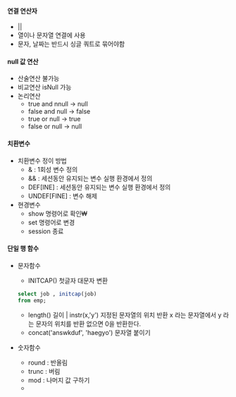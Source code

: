 #### 연결 연산자

- || 
- 열이나 문자열 연결에 사용
- 문자, 날짜는 반드시 싱글 쿼트로 묶어야함
#### null 값 연산

- 산술연산 불가능
- 비교연산 isNull 가능 
- 논리연산 
	- true and nnull ->  null
	- false and null -> false
	- true or null -> true
	- false or null -> null

#### 치환변수 

- 치환변수 정이 방법
	-  & : 1회성 변수 정의
	- && : 세션동안 유지되는 변수 실행 환경에서 정의
	- DEF[INE] : 세션동안 유지되는 변수 실행 환경에서 정의
	- UNDEF[FINE] : 변수 해제
- 현경변수
	- show 명령어로 확인₩
	- set 명령어로 변경
	- session 종료

#### 단일 행 함수
- 문자함수 
	- INITCAP() 첫글자 대문자 변환
	```sql
	select job , initcap(job)
	from emp;
	```
	- length() 길이  |  instr(x,'y') 지정된 문자열의 위치 반환 x 라는 문자열에서 y 라는 문자의 위치를 반환 없으면 0을 반환한다.
	- concat('answkduf', 'haegyo') 문자열 붙이기 

- 숫자함수 
	- round : 반올림
	- trunc : 버림
	- mod :  나머지 값 구하기
	- 


